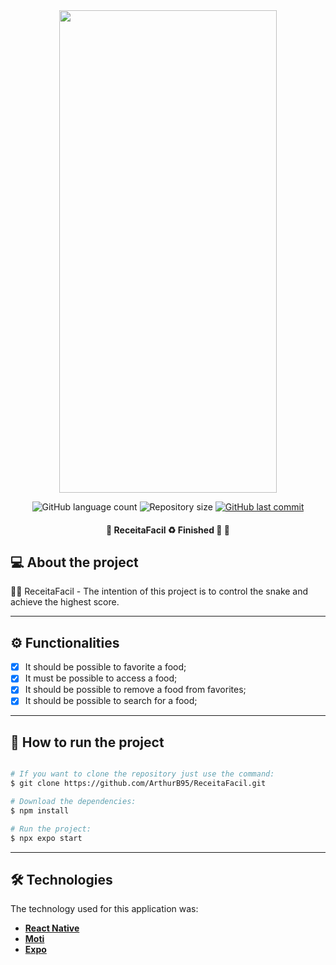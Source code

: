 <div align='center'>
<img src='./.github/receitafacil.gif' width='348' height='772' />
</div>

<p align="center">
  <img alt="GitHub language count" src="https://img.shields.io/github/languages/count/ArthurB95/ReceitaFacil?color=%2304D361">

  <img alt="Repository size" src="https://img.shields.io/github/repo-size/ArthurB95/ReceitaFacil">
  
  <a href="https://github.com/ArthurB95/ReceitaFacil/commits/master">
    <img alt="GitHub last commit" src="https://img.shields.io/github/last-commit/ArthurB95/ReceitaFacil">
  </a>
    
</p>

<h4 align="center"> 
	🚧  ReceitaFacil  ♻️ Finished 🚀 🚧
</h4>

## 💻 About the project

👨‍💻 ReceitaFacil - The intention of this project is to control the snake and achieve the highest score.

---

## ⚙️ Functionalities

-   [x] It should be possible to favorite a food;
-   [x] It must be possible to access a food;
-   [x] It should be possible to remove a food from favorites;
-   [x] It should be possible to search for a food;

---

## 🚀 How to run the project

```bash

# If you want to clone the repository just use the command:
$ git clone https://github.com/ArthurB95/ReceitaFacil.git

# Download the dependencies:
$ npm install

# Run the project:
$ npx expo start

```

---

## 🛠 Technologies

The technology used for this application was:

-   **[React Native](https://reactnative.dev/)**
-   **[Moti](https://moti.fyi/)**
-   **[Expo](https://expo.dev/)**
